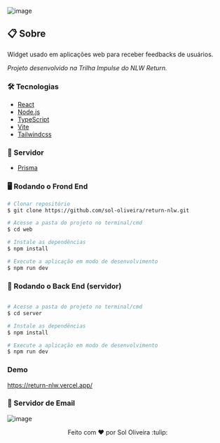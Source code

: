 ![image](https://user-images.githubusercontent.com/71611273/174825350-44c33518-f00b-49a9-bf58-dcfd228d582b.png)


## 📋 Sobre
<p>
Widget usado em aplicações web para receber feedbacks de usuários.</p>

<p><i>Projeto desenvolvido na Trilha Impulse do NLW Return.</i></p>


### 🛠 Tecnologias

- [React](https://pt-br.reactjs.org/)
- [Node.js](https://nodejs.org/en/)
- [TypeScript](https://www.typescriptlang.org/)
- [Vite](https://vitejs.dev/)
- [Tailwindcss](https://tailwindcss.com/docs/installation)

### 🎲 Servidor 
  - [Prisma](https://www.prisma.io/docs/getting-started/quickstart)


### 🖥️ Rodando o Frond End 

```bash
# Clonar repositório
$ git clone https://github.com/sol-oliveira/return-nlw.git

# Acesse a pasta do projeto no terminal/cmd
$ cd web

# Instale as dependências
$ npm install

# Execute a aplicação em modo de desenvolvimento
$ npm run dev
```


### 🎲 Rodando o Back End (servidor)

```bash

# Acesse a pasta do projeto no terminal/cmd
$ cd server

# Instale as dependências
$ npm install

# Execute a aplicação em modo de desenvolvimento
$ npm run dev
```

### Demo
<a>https://return-nlw.vercel.app/<a>
  
 
### 📧 Servidor de Email 
  
  ![image](https://user-images.githubusercontent.com/71611273/174827924-8e4bcaaf-d609-429a-854e-ba7ccfa0bd37.png)
  



<p align="center" dir="auto">Feito com <g-emoji class="g-emoji" alias="hearts" fallback-src="https://github.githubassets.com/images/icons/emoji/unicode/2665.png">♥</g-emoji>
  por Sol Oliveira :tulip:</p>

